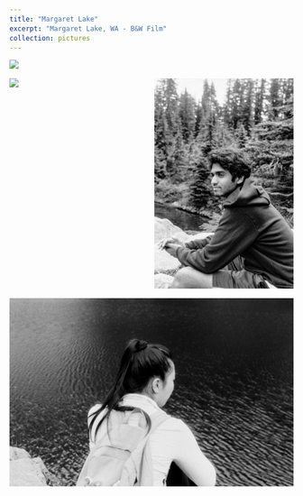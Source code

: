 ```yaml
---
title: "Margaret Lake"
excerpt: "Margaret Lake, WA - B&W Film"
collection: pictures
---
```


<img src="/images/portfolio/margaret_lake/1.jpg">

<p>
    <div style="  content: '' clear: both; display: table;">
        <div style="float: left; width: 49%; margin-right: 2%;">
            <img src="/images/portfolio/margaret_lake/2.jpg">
        </div>
        <div style="float: left; width: 49%;">
            <img src="/images/portfolio/margaret_lake/3.jpg">
        </div>
    </div>
</p>

<img src="/images/portfolio/margaret_lake/4.jpg">